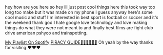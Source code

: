 hey how are you here
so hey ill just post cool things here
this took way too long too make but it was made on my phone I guess anyway here's some cool music and stuff I'm interested in
best sport is football or soccer
and it's the weekend thank god I hate google love technology and love making things do what they were not meant to and finally best films are fight club drive american pshyco and trainspotting.

<a href="https://open.spotify.com/playlist/622aqXAUO0ZgzOHMPSlG7O?si=YOrFOBmjQtyx234vMqLGYQ&pi=9AmTGsr4Q-C8t">My Playlist On Spotify</a>
<a href="https://fmhy.net/">PIRACY GUIDE🏴‍☠️🏴‍☠️🏴‍☠️</a>
Oh yeah by the way thanks for visiting ❤️❤️❤️






